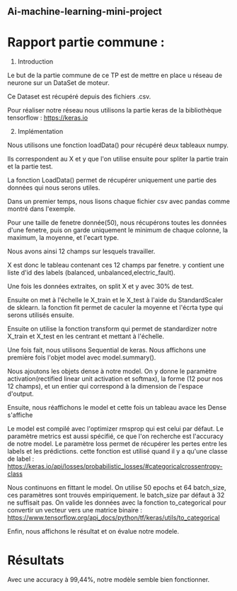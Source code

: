 ## Ai-machine-learning-mini-project


# Rapport partie commune :

1. Introduction

Le but de la partie commune de ce TP est de mettre en place u réseau de neurone sur un DataSet de moteur. 

Ce Dataset est récupéré depuis des fichiers .csv.

Pour réaliser notre réseau nous utilisons la partie keras de la bibliothèque tensorflow : https://keras.io 


2. Implémentation

Nous utilisons une fonction loadData() pour récupéré deux tableaux numpy.

Ils correspondent au X et y que l'on utilise ensuite pour spliter la partie train et la partie test.

La fonction LoadData() permet de récupérer uniquement une partie des données qui nous serons utiles. 

Dans un premier temps, nous lisons chaque fichier csv avec pandas comme montré dans l'exemple.

Pour une taille de fenetre donnée(50), nous récupérons toutes les données d'une fenetre, puis on garde uniquement le minimum de chaque colonne, la maximum, la moyenne, et l'ecart type.

Nous avons ainsi 12 champs sur lesquels travailler.

X est donc le tableau contenant ces 12 champs par fenetre. y contient une liste d'id des labels (balanced, unbalanced,electric_fault).

Une fois les données extraites, on split X et y avec 30% de test.

Ensuite on met à l'échelle le X_train et le X_test à l'aide du StandardScaler de sklearn. la fonction fit permet de caculer la moyenne et l'écrta type qui serons utilisés ensuite.

Ensuite on utilise la fonction transform qui permet de standardizer notre X_train et X_test en les centrant et mettant à l'échelle.

Une fois fait, nous utilisons Sequential de keras. 
Nous affichons une première fois l'objet model avec model.summary().

Nous ajoutons les objets dense à notre model. On y donne le paramètre activation(rectified linear unit activation et softmax), la forme (12 pour nos 12 champs), et un entier qui correspond à la dimension de l'espace d'output.

Ensuite, nous réaffichons le model et cette fois un tableau avace les Dense s'affiche

Le model est compilé avec l'optimizer rmsprop qui est celui par défaut. Le paramètre metrics est aussi spécifié, ce que l'on recherche est l'accuracy de notre model. Le paramètre loss permet de récupérer les pertes entre les labels et les prédictions. cette fonction est utilisé quand il y a qu'une classe de label : 
https://keras.io/api/losses/probabilistic_losses/#categoricalcrossentropy-class 

Nous continuons en fittant le model. On utilise 50 epochs et 64 batch_size, ces paramètres sont trouvés empiriquement. le batch_size par défaut à 32 ne suffisait pas. 
On valide les données avec la fonction to_categorical pour convertir un vecteur vers une matrice binaire : https://www.tensorflow.org/api_docs/python/tf/keras/utils/to_categorical 

Enfin, nous affichons le résultat et on évalue notre modele.


# Résultats

Avec une accuracy à 99,44%, notre modèle semble bien fonctionner. 